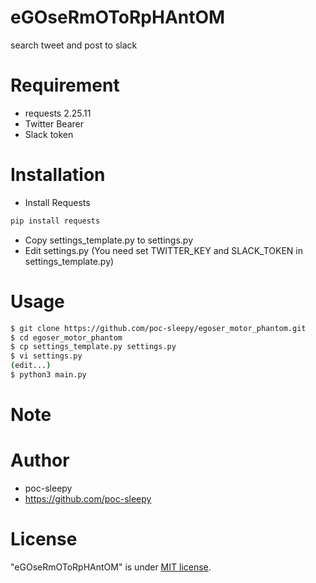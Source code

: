 # eGOseRmOToRpHAntOM

search tweet and post to slack

# Requirement

* requests 2.25.11
* Twitter Bearer
* Slack token

# Installation

* Install Requests

```bash
pip install requests
```
* Copy settings_template.py to settings.py
* Edit settings.py (You need set TWITTER_KEY and SLACK_TOKEN in settings_template.py)


# Usage

```bash
$ git clone https://github.com/poc-sleepy/egoser_motor_phantom.git
$ cd egoser_motor_phantom
$ cp settings_template.py settings.py
$ vi settings.py
(edit...)
$ python3 main.py
```

# Note

# Author

* poc-sleepy
* https://github.com/poc-sleepy

# License

"eGOseRmOToRpHAntOM" is under [MIT license](https://en.wikipedia.org/wiki/MIT_License).
